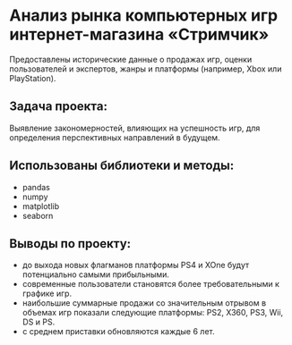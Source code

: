 # Анализ рынка компьютерных игр интернет-магазина «Стримчик»
Предоставлены исторические данные о продажах игр, оценки пользователей и экспертов, жанры и платформы (например, Xbox или PlayStation).

## Задача проекта:
Выявление закономерностей, влияющих на успешность игр, для определения перспективных направлений в будущем.

## Использованы библиотеки и методы:
- pandas
- numpy
- matplotlib
- seaborn

## Выводы по проекту:
- до выхода новых флагманов платформы PS4 и XOne будут потенциально самыми прибыльными.
- современные пользователи становятся более требовательными к графике игр.
- наибольшие суммарные продажи со значительным отрывом в объемах игр показали следующие платформы: PS2, X360, PS3, Wii, DS и PS.
- с среднем приставки обновляются каждые 6 лет.
